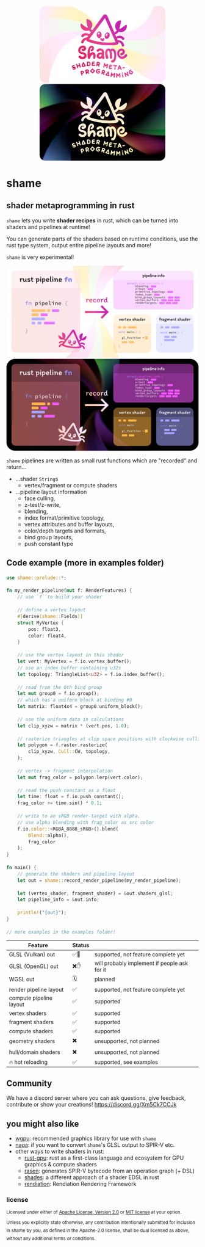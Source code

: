 <p align="center">
<img style="align: center" width="330" src="https://github.com/RayMarch/shame_assets/blob/main/readme/logo_with_bg.png?raw=true#gh-light-mode-only" alt="logo"/>
<img style="align: center" width="330" src="https://github.com/RayMarch/shame_assets/blob/main/readme/logo_with_bg_dark.png?raw=true#gh-dark-mode-only" alt="logo"/>
</p>

# **shame**

## shader metaprogramming in **rust**

`shame` lets you write **shader recipes** in rust, which can be turned into shaders and pipelines at runtime!

You can generate parts of the shaders based on runtime conditions, use the rust type system, output entire pipeline layouts and more!

`shame` is very experimental!

![a single rust function generates vertex/fragment shaders and pipeline information](https://github.com/RayMarch/shame_assets/blob/main/readme/overview_with_bg.png?raw=true#gh-light-mode-only)
![a single rust function generates vertex/fragment shaders and pipeline information](https://github.com/RayMarch/shame_assets/blob/main/readme/overview_with_bg_dark.png?raw=true#gh-dark-mode-only)

`shame` pipelines are written as small rust functions which are "recorded" and return...

- ...shader `String`s
  - vertex/fragment or compute shaders
- ...pipeline layout information
  - face culling,
  - z-test/z-write,
  - blending,
  - index format/primitive topology,
  - vertex attributes and buffer layouts,
  - color/depth targets and formats,
  - bind group layouts,
  - push constant type

## Code example (more in examples folder)

```rust
use shame::prelude::*;

fn my_render_pipeline(mut f: RenderFeatures) {
    // use `f` to build your shader

    // define a vertex layout
    #[derive(shame::Fields)]
    struct MyVertex {
        pos: float3,
        color: float4,
    }

    // use the vertex layout in this shader
    let vert: MyVertex = f.io.vertex_buffer();
    // use an index buffer containing u32s
    let topology: TriangleList<u32> = f.io.index_buffer();

    // read from the 0th bind group
    let mut group0 = f.io.group();
    // which has a uniform block at binding #0
    let matrix: float4x4 = group0.uniform_block();

    // use the uniform data in calculations
    let clip_xyzw = matrix * (vert.pos, 1.0);

    // rasterize triangles at clip space positions with clockwise culling
    let polygon = f.raster.rasterize(
        clip_xyzw, Cull::CW, topology,
    );

    // vertex -> fragment interpolation
    let mut frag_color = polygon.lerp(vert.color);

    // read the push constant as a float
    let time: float = f.io.push_constant();
    frag_color += time.sin() * 0.1;

    // write to an sRGB render-target with alpha.
    // use alpha blending with frag_color as src color
    f.io.color::<RGBA_8888_sRGB>().blend(
        Blend::alpha(), 
        frag_color
    );
}

fn main() {
    // generate the shaders and pipeline layout
    let out = shame::record_render_pipeline(my_render_pipeline);
    
    let (vertex_shader, fragment_shader) = &out.shaders_glsl;
    let pipeline_info = &out.info;

    println!("{out}");
}

// more examples in the examples folder!
```


Feature       |     Status         |  |
--------------- | ------------------ | ---- |
GLSL (Vulkan) out | ✅🚧 | supported, not feature complete yet
GLSL (OpenGL) out | ✖️✋  | will probably implement if people ask for it |
WGSL out           | 🗓️  | planned |
render pipeline layout | ✅ | supported, not feature complete yet
compute pipeline layout | ✅ | supported
vertex shaders | ✅ | supported
fragment shaders | ✅ | supported
compute shaders | ✅ | supported
geometry shaders | ✖️ | unsupported, not planned
hull/domain shaders | ✖️ | unsupported, not planned
🔥 hot reloading | ✅ | supported, see examples

## Community
We have a discord server where you can ask questions, give feedback, contribute or show your creations!
https://discord.gg/Xm5Ck7CCJk

## you might also like

- [wgpu](https://github.com/gfx-rs/wgpu): recommended graphics library for use with `shame`
- [naga](https://github.com/gfx-rs/naga): if you want to convert `shame`'s GLSL output to SPIR-V etc.
- other ways to write shaders in rust:
  - [rust-gpu](https://github.com/EmbarkStudios/rust-gpu): rust as a first-class language and ecosystem for GPU graphics & compute shaders
  - [rasen](https://github.com/leops/rasen): generates SPIR-V bytecode from an operation graph (+ DSL)
  - [shades](https://github.com/phaazon/shades): a different approach of a shader EDSL in rust
  - [rendiation](https://github.com/mikialex/rendiation): Rendiation Rendering Framework

### license

<sup>
Licensed under either of <a href="LICENSE-APACHE">Apache License, Version
2.0</a> or <a href="LICENSE-MIT">MIT license</a> at your option.
</sup>

<br>

<sub>
Unless you explicitly state otherwise, any contribution intentionally submitted
for inclusion in shame by you, as defined in the Apache-2.0 license, shall be
dual licensed as above, without any additional terms or conditions.
</sub>
